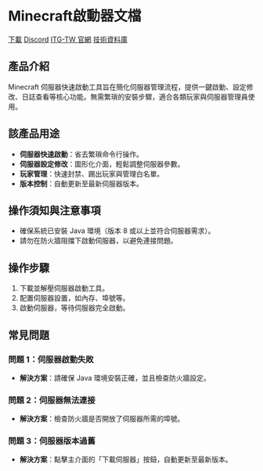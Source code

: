 # Minecraft啟動器文檔

[下載](https://github.com/ITG-tw/Minecraft-Manager/packages)  [Discord](https://discord.gg/wXDBQ4wET3)  [ITG-TW 官網](https://www.itg-tw.com)  [技術資料庫](https://www.itg-tw.com/%E8%B3%87%E6%96%99%E5%BA%AB/%E8%B3%87%E6%96%99%E5%BA%AB.html)  
## 產品介紹
Minecraft 伺服器快速啟動工具旨在簡化伺服器管理流程，提供一鍵啟動、設定修改、日誌查看等核心功能。無需繁瑣的安裝步驟，適合各類玩家與伺服器管理員使用。

## 該產品用途
- **伺服器快速啟動**：省去繁瑣命令行操作。
- **伺服器設定修改**：圖形化介面，輕鬆調整伺服器參數。
- **玩家管理**：快速封禁、踢出玩家與管理白名單。
- **版本控制**：自動更新至最新伺服器版本。

## 操作須知與注意事項
- 確保系統已安裝 Java 環境（版本 8 或以上並符合伺服器需求）。
- 請勿在防火牆阻擋下啟動伺服器，以避免連接問題。

## 操作步驟
1. 下載並解壓伺服器啟動工具。
2. 配置伺服器設置，如內存、埠號等。
3. 啟動伺服器，等待伺服器完全啟動。

## 常見問題
### 問題 1：伺服器啟動失敗
- **解決方案**：請確保 Java 環境安裝正確，並且檢查防火牆設定。

### 問題 2：伺服器無法連接
- **解決方案**：檢查防火牆是否開放了伺服器所需的埠號。

### 問題 3：伺服器版本過舊
- **解決方案**：點擊主介面的「下載伺服器」按鈕，自動更新至最新版本。
